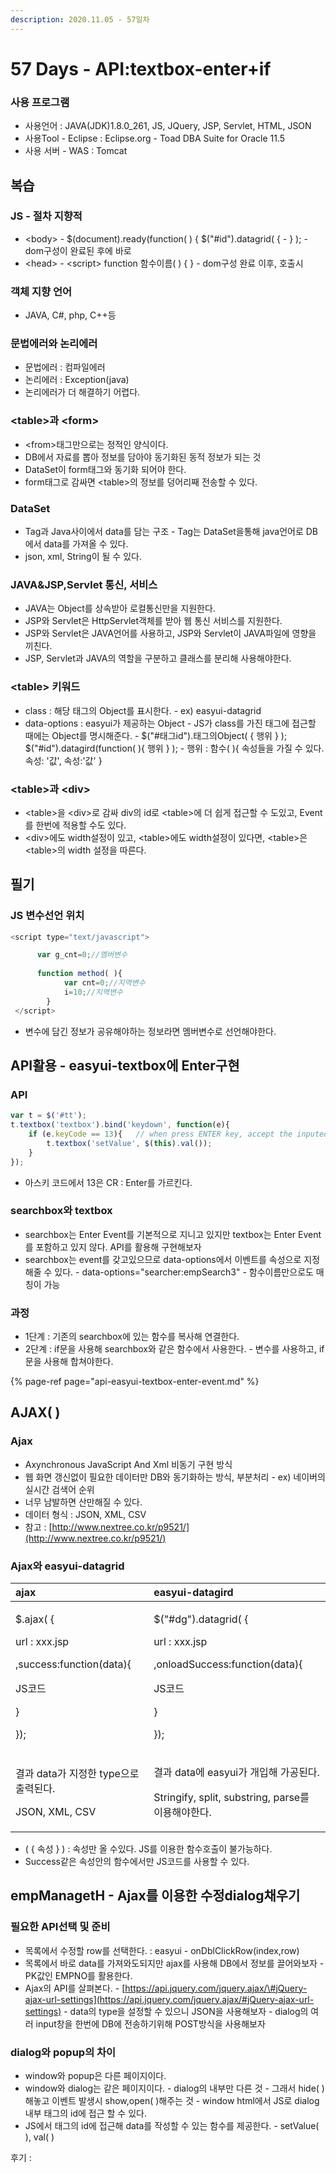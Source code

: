 ```yaml
---
description: 2020.11.05 - 57일차
---
```


# 57 Days - API:textbox-enter+if

### 사용 프로그램

* 사용언어 : JAVA\(JDK\)1.8.0\_261, JS, JQuery, JSP, Servlet, HTML, JSON
* 사용Tool  - Eclipse : Eclipse.org - Toad DBA Suite for Oracle 11.5
* 사용 서버 - WAS : Tomcat

## 복습

### JS - 절차 지향적

* &lt;body&gt; - $\(document\).ready\(function\( \) {       $\("\#id"\).datagrid\( { - } \); - dom구성이 완료된 후에 바로
* &lt;head&gt; - &lt;script&gt;     function 함수이름\( \) { } - dom구성 완료 이후, 호출시

### 객체 지향 언어

* JAVA, C\#, php, C++등

### 문법에러와 논리에러

* 문법에러 : 컴파일에러
* 논리에러 : Exception\(java\)
* 논리에러가 더 해결하기 어렵다.

### &lt;table&gt;과 &lt;form&gt;

* &lt;from&gt;태그만으로는 정적인 양식이다.
* DB에서 자료를 뽑아 정보를 담아야 동기화된 동적 정보가 되는 것
* DataSet이 form태그와 동기화 되어야 한다.
* form태그로 감싸면 &lt;table&gt;의 정보를 덩어리째 전송할 수 있다.

### DataSet

* Tag과 Java사이에서 data를 담는 구조 - Tag는 DataSet을통해 java언어로 DB에서 data를 가져올 수 있다.
* json, xml, String이 될 수 있다.

### JAVA&JSP,Servlet 통신, 서비스

* JAVA는 Object를 상속받아 로컬통신만을 지원한다.
* JSP와 Servlet은 HttpServlet객체를 받아 웹 통신 서비스를 지원한다.
* JSP와 Servlet은 JAVA언어를 사용하고, JSP와 Servlet이 JAVA파일에 영향을 끼친다.
* JSP, Servlet과 JAVA의 역할을 구분하고 클래스를 분리해 사용해야한다.

### &lt;table&gt; 키워드

* class : 해당 태그의 Object를 표시한다.  - ex\) easyui-datagrid
* data-options : easyui가 제공하는 Object - JS가 class를 가진 태그에 접근할 때에는 Object를 명시해준다. - $\("\#태그id"\).태그의Object\( { 행위 } \);   $\("\#id"\).datagird\(function\( \){ 행위 } \); - 행위 : 함수\( \){ 속성들을 가질 수 있다. 속성: '값', 속성:'값' }

### &lt;table&gt;과 &lt;div&gt;

* &lt;table&gt;을 &lt;div&gt;로 감싸 div의 id로 &lt;table&gt;에 더 쉽게 접근할 수 도있고, Event를 한번에 적용할 수도 있다.
* &lt;div&gt;에도 width설정이 있고, &lt;table&gt;에도 width설정이 있다면, &lt;table&gt;은 &lt;table&gt;의 width 설정을 따른다.

## 필기

### JS 변수선언 위치

```javascript
<script type="text/javascript">

      var g_cnt=0;//멤버변수
      
      function method( ){
            var cnt=0;//지역변수
            i=10;//지역변수
        }
 </script>
```

* 변수에 담긴 정보가 공유해야하는 정보라면 멤버변수로 선언해야한다.

## API활용 - easyui-textbox에 Enter구현

### API

```javascript
var t = $('#tt');
t.textbox('textbox').bind('keydown', function(e){
	if (e.keyCode == 13){	// when press ENTER key, accept the inputed value.
		t.textbox('setValue', $(this).val());
	}
});
```

* 아스키 코드에서 13은 CR : Enter를 가르킨다.

### searchbox와  textbox

* searchbox는 Enter Event를 기본적으로 지니고 있지만 textbox는 Enter Event를 포함하고 있지 않다. API를 활용해 구현해보자
* searchbox는 event를 갖고있으므로 data-options에서 이벤트를 속성으로 지정해줄 수 있다. - data-options="searcher:empSearch3" - 함수이름만으로도 매칭이 가능

### 과정

* 1단계 : 기존의 searchbox에 있는 함수를 복사해 연결한다.
* 2단계 : if문을 사용해 searchbox와 같은 함수에서 사용한다. - 변수를 사용하고, if문을 사용해 합쳐야한다.

{% page-ref page="api-easyui-textbox-enter-event.md" %}

## AJAX\( \)

### Ajax

* Axynchronous JavaScript And Xml 비동기 구현 방식
* 웹 화면 갱신없이 필요한 데이터만 DB와 동기화하는 방식, 부분처리 - ex\) 네이버의 실시간 검색어 순위
* 너무 남발하면 산만해질 수 있다.
* 데이터 형식 : JSON, XML, CSV
* 참고 : [http://www.nextree.co.kr/p9521/](http://www.nextree.co.kr/p9521/)

### Ajax와 easyui-datagrid

<table>
  <thead>
    <tr>
      <th style="text-align:left">ajax</th>
      <th style="text-align:left">easyui-datagird</th>
    </tr>
  </thead>
  <tbody>
    <tr>
      <td style="text-align:left">
        <p>$.ajax( {</p>
        <p>url : xxx.jsp</p>
        <p>,success:function(data){</p>
        <p>JS&#xCF54;&#xB4DC;</p>
        <p>}</p>
        <p>});</p>
      </td>
      <td style="text-align:left">
        <p>$(&quot;#dg&quot;).datagrid( {</p>
        <p>url : xxx.jsp</p>
        <p>,onloadSuccess:function(data){</p>
        <p>JS&#xCF54;&#xB4DC;</p>
        <p>}</p>
        <p>});</p>
      </td>
    </tr>
    <tr>
      <td style="text-align:left">
        <p>&#xACB0;&#xACFC; data&#xAC00; &#xC9C0;&#xC815;&#xD55C; type&#xC73C;&#xB85C;
          &#xCD9C;&#xB825;&#xB41C;&#xB2E4;.</p>
        <p>JSON, XML, CSV</p>
      </td>
      <td style="text-align:left">
        <p>&#xACB0;&#xACFC; data&#xC5D0; easyui&#xAC00; &#xAC1C;&#xC785;&#xD574;
          &#xAC00;&#xACF5;&#xB41C;&#xB2E4;.</p>
        <p>Stringify, split, substring, parse&#xB97C; &#xC774;&#xC6A9;&#xD574;&#xC57C;&#xD55C;&#xB2E4;.</p>
      </td>
    </tr>
  </tbody>
</table>

* \( { 속성 } \) : 속성만 올 수있다. JS를 이용한 함수호출이 불가능하다.
* Success같은 속성안의 함수에서만 JS코드를 사용할 수 있다.

## empManagetH - Ajax를 이용한 수정dialog채우기

### 필요한 API선택 및 준비

* 목록에서 수정할 row를 선택한다. : easyui - onDblClickRow\(index,row\)
* 목록에서 바로 data를 가져와도되지만 ajax를 사용해 DB에서 정보를 끌어와보자 - PK값인 EMPNO를 활용한다.
* Ajax의 API를 살펴본다. - [https://api.jquery.com/jquery.ajax/\#jQuery-ajax-url-settings](https://api.jquery.com/jquery.ajax/#jQuery-ajax-url-settings) - data의 type을 설정할 수 있으니 JSON을 사용해보자 - dialog의 여러 input창을 한번에 DB에 전송하기위해 POST방식을 사용해보자

### dialog와 popup의 차이

* window와 popup은 다른 페이지이다.
* window와 dialog는 같은 페이지이다. - dialog의 내부만 다른 것 - 그래서 hide\( \)해놓고 이벤트 발생시 show,open\( \)해주는 것 - window html에서 JS로 dialog내부 태그의 id에 접근 할 수 있다. 
* JS에서 태그의 id에 접근해 data를 작성할 수 있는 함수를 제공한다. - setValue\( \), val\( \)

후기 : 

